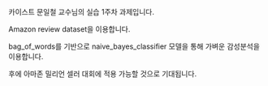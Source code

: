 카이스트 문일철 교수님의 실습 1주차 과제입니다.

Amazon review dataset을 이용합니다.

bag_of_words를 기반으로 naive_bayes_classifier 모델을 통해 가벼운 감성분석을 이용합니다.

후에 아마존 밀리언 셀러 대회에 적용 가능할 것으로 기대됩니다.


